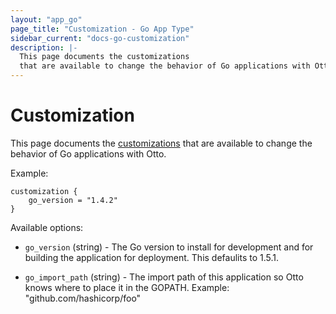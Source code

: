 ```yaml
---
layout: "app_go"
page_title: "Customization - Go App Type"
sidebar_current: "docs-go-customization"
description: |-
  This page documents the customizations
  that are available to change the behavior of Go applications with Otto.
---
```


# Customization

This page documents the [customizations](/docs/appfile/customization.html)
that are available to change the behavior of Go applications with Otto.

Example:

```
customization {
    go_version = "1.4.2"
}
```

Available options:

  * `go_version` (string) - The Go version to install for development
    and for building the application for deployment. This defaulits to 1.5.1.

  * `go_import_path` (string) - The import path of this application so Otto
    knows where to place it in the GOPATH. Example: "github.com/hashicorp/foo"
